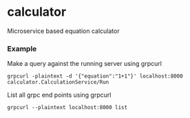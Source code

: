 # calculator
Microservice based equation calculator

### Example
Make a query against the running server using grpcurl
```
grpcurl -plaintext -d '{"equation":"1+1"}' localhost:8000 calculator.CalculationService/Run
```

List all grpc end points using grpcurl
```
grpcurl --plaintext localhost:8000 list
```
